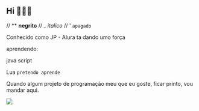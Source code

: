 ## Hi 🤫🧏‍♂️

// ** **negrito**
// _  _italico_
// ' `apagado`

Conhecido como JP - Alura ta dando umo força 


aprendendo:

java script

Lua `pretendo aprende`



Quando algum projeto de programação meu que eu goste, ficar printo, vou mandar aqui.

![](https://media1.tenor.com/m/CvWsoKBro-4AAAAd/my-honest-reaction-my-honest-reaction-meme.gif
)

